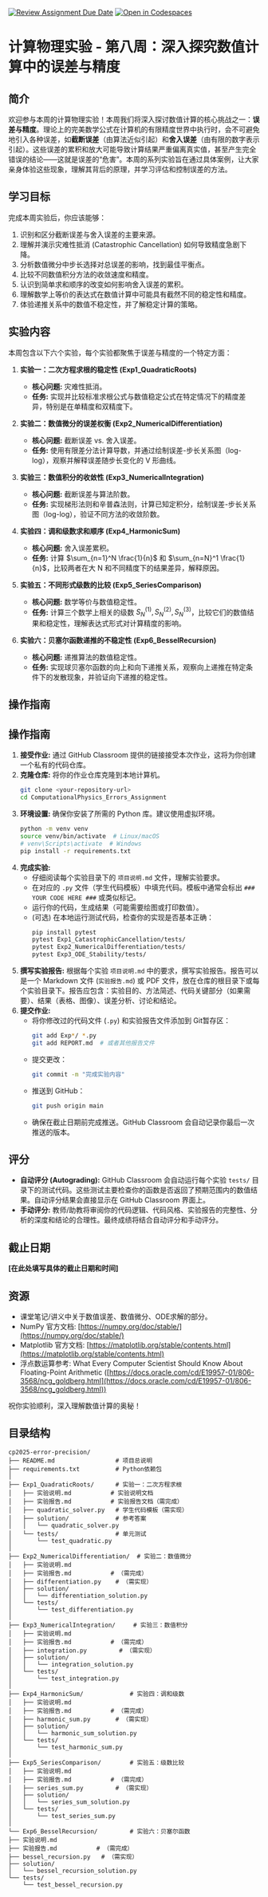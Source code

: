 [![Review Assignment Due Date](https://classroom.github.com/assets/deadline-readme-button-22041afd0340ce965d47ae6ef1cefeee28c7c493a6346c4f15d667ab976d596c.svg)](https://classroom.github.com/a/OsGSQ94T)
[![Open in Codespaces](https://classroom.github.com/assets/launch-codespace-2972f46106e565e64193e422d61a12cf1da4916b45550586e14ef0a7c637dd04.svg)](https://classroom.github.com/open-in-codespaces?assignment_repo_id=19196213)
# 计算物理实验 - 第八周：深入探究数值计算中的误差与精度

## 简介

欢迎参与本周的计算物理实验！本周我们将深入探讨数值计算的核心挑战之一：**误差与精度**。理论上的完美数学公式在计算机的有限精度世界中执行时，会不可避免地引入各种误差，如**截断误差**（由算法近似引起）和**舍入误差**（由有限的数字表示引起）。这些误差的累积和放大可能导致计算结果严重偏离真实值，甚至产生完全错误的结论——这就是误差的“危害”。本周的系列实验旨在通过具体案例，让大家亲身体验这些现象，理解其背后的原理，并学习评估和控制误差的方法。

## 学习目标

完成本周实验后，你应该能够：

1.  识别和区分截断误差与舍入误差的主要来源。
2.  理解并演示灾难性抵消 (Catastrophic Cancellation) 如何导致精度急剧下降。
3.  分析数值微分中步长选择对总误差的影响，找到最佳平衡点。
4.  比较不同数值积分方法的收敛速度和精度。
5.  认识到简单求和顺序的改变如何影响舍入误差的累积。
6.  理解数学上等价的表达式在数值计算中可能具有截然不同的稳定性和精度。
7.  体验递推关系中的数值不稳定性，并了解稳定计算的策略。

## 实验内容

本周包含以下六个实验，每个实验都聚焦于误差与精度的一个特定方面：

1.  **实验一：二次方程求根的稳定性 (Exp1_QuadraticRoots)**
    *   **核心问题:** 灾难性抵消。
    *   **任务:** 实现并比较标准求根公式与数值稳定公式在特定情况下的精度差异，特别是在单精度和双精度下。

2.  **实验二：数值微分的误差权衡 (Exp2_NumericalDifferentiation)**
    *   **核心问题:** 截断误差 vs. 舍入误差。
    *   **任务:** 使用有限差分法计算导数，并通过绘制误差-步长关系图（log-log），观察并解释误差随步长变化的 V 形曲线。

3.  **实验三：数值积分的收敛性 (Exp3_NumericalIntegration)**
    *   **核心问题:** 截断误差与算法阶数。
    *   **任务:** 实现梯形法则和辛普森法则，计算已知定积分，绘制误差-步长关系图（log-log），验证不同方法的收敛阶数。

4.  **实验四：调和级数求和顺序 (Exp4_HarmonicSum)**
    *   **核心问题:** 舍入误差累积。
    *   **任务:** 计算 $\sum_{n=1}^N \frac{1}{n}$ 和 $\sum_{n=N}^1 \frac{1}{n}$，比较两者在大 N 和不同精度下的结果差异，解释原因。

5.  **实验五：不同形式级数的比较 (Exp5_SeriesComparison)**
    *   **核心问题:** 数学等价与数值稳定性。
    *   **任务:** 计算三个数学上相关的级数 $S_N^{(1)}, S_N^{(2)}, S_N^{(3)}$，比较它们的数值结果和稳定性，理解表达式形式对计算精度的影响。

6.  **实验六：贝塞尔函数递推的不稳定性 (Exp6_BesselRecursion)**
    *   **核心问题:** 递推算法的数值稳定性。
    *   **任务:** 实现球贝塞尔函数的向上和向下递推关系，观察向上递推在特定条件下的发散现象，并验证向下递推的稳定性。

## 操作指南

## 操作指南

1.  **接受作业:** 通过 GitHub Classroom 提供的链接接受本次作业，这将为你创建一个私有的代码仓库。
2.  **克隆仓库:** 将你的作业仓库克隆到本地计算机。
    ```bash
    git clone <your-repository-url>
    cd ComputationalPhysics_Errors_Assignment
    ```
3.  **环境设置:** 确保你安装了所需的 Python 库。建议使用虚拟环境。
    ```bash
    python -m venv venv
    source venv/bin/activate  # Linux/macOS
    # venv\Scripts\activate  # Windows
    pip install -r requirements.txt
    ```
4.  **完成实验:**
    *   仔细阅读每个实验目录下的 `项目说明.md` 文件，理解实验要求。
    *   在对应的 `.py` 文件（学生代码模板）中填充代码。模板中通常会标出 `### YOUR CODE HERE ###` 或类似标记。
    *   运行你的代码，生成结果（可能需要绘图或打印数值）。
    *   (可选) 在本地运行测试代码，检查你的实现是否基本正确：
        ```bash
        pip install pytest
        pytest Exp1_CatastrophicCancellation/tests/
        pytest Exp2_NumericalDifferentiation/tests/
        pytest Exp3_ODE_Stability/tests/
        ```
5.  **撰写实验报告:** 根据每个实验 `项目说明.md` 中的要求，撰写实验报告。报告可以是一个 Markdown 文件 (`实验报告.md`) 或 PDF 文件，放在仓库的根目录下或每个实验目录下。报告应包含：实验目的、方法简述、代码关键部分（如果需要）、结果（表格、图像）、误差分析、讨论和结论。
6.  **提交作业:**
    *   将你修改过的代码文件 (`.py`) 和实验报告文件添加到 Git暂存区：
        ```bash
        git add Exp*/ *.py
        git add REPORT.md  # 或者其他报告文件
        ```
    *   提交更改：
        ```bash
        git commit -m "完成实验内容"
        ```
    *   推送到 GitHub：
        ```bash
        git push origin main
        ```
    *   确保在截止日期前完成推送。GitHub Classroom 会自动记录你最后一次推送的版本。

## 评分

*   **自动评分 (Autograding):** GitHub Classroom 会自动运行每个实验 `tests/` 目录下的测试代码。这些测试主要检查你的函数是否返回了预期范围内的数值结果。自动评分结果会直接显示在 GitHub Classroom 界面上。
*   **手动评分:** 教师/助教将审阅你的代码逻辑、代码风格、实验报告的完整性、分析的深度和结论的合理性。最终成绩将结合自动评分和手动评分。

## 截止日期

**[在此处填写具体的截止日期和时间]**

## 资源

*   课堂笔记/讲义中关于数值误差、数值微分、ODE求解的部分。
*   NumPy 官方文档: [https://numpy.org/doc/stable/](https://numpy.org/doc/stable/)
*   Matplotlib 官方文档: [https://matplotlib.org/stable/contents.html](https://matplotlib.org/stable/contents.html)
*   浮点数运算参考: What Every Computer Scientist Should Know About Floating-Point Arithmetic ([https://docs.oracle.com/cd/E19957-01/806-3568/ncg_goldberg.html](https://docs.oracle.com/cd/E19957-01/806-3568/ncg_goldberg.html))

祝你实验顺利，深入理解数值计算的奥秘！

## 目录结构
```
cp2025-error-precision/
├── README.md                 # 项目总说明
├── requirements.txt          # Python依赖包
│
├── Exp1_QuadraticRoots/      # 实验一：二次方程求根
│   ├── 实验说明.md           # 实验说明文档
│   ├── 实验报告.md           # 实验报告文档（需完成）
│   ├── quadratic_solver.py   # 学生代码模板（需实现）
│   ├── solution/             # 参考答案
│   │   └── quadratic_solver.py
│   └── tests/                # 单元测试
│       └── test_quadratic.py
│
├── Exp2_NumericalDifferentiation/  # 实验二：数值微分
│   ├── 实验说明.md
│   ├── 实验报告.md           # （需完成）
│   ├── differentiation.py    # （需实现）
│   ├── solution/
│   │   └── differentiation_solution.py
│   └── tests/
│       └── test_differentiation.py
│
├── Exp3_NumericalIntegration/     # 实验三：数值积分
│   ├── 实验说明.md
│   ├── 实验报告.md           # （需完成）
│   ├── integration.py         # （需实现）
│   ├── solution/
│   │   └── integration_solution.py
│   └── tests/
│       └── test_integration.py
│
├── Exp4_HarmonicSum/             # 实验四：调和级数
│   ├── 实验说明.md
│   ├── 实验报告.md           # （需完成）
│   ├── harmonic_sum.py       # （需实现）
│   ├── solution/
│   │   └── harmonic_sum_solution.py
│   └── tests/
│       └── test_harmonic_sum.py
│
├── Exp5_SeriesComparison/        # 实验五：级数比较
│   ├── 实验说明.md
│   ├── 实验报告.md           # （需完成）
│   ├── series_sum.py         # （需实现）
│   ├── solution/
│   │   └── series_sum_solution.py
│   └── tests/
│       └── test_series_sum.py
│
└── Exp6_BesselRecursion/         # 实验六：贝塞尔函数
├── 实验说明.md
├── 实验报告.md           # （需完成）
├── bessel_recursion.py   # （需实现）
├── solution/
│   └── bessel_recursion_solution.py
└── tests/
    └── test_bessel_recursion.py
```